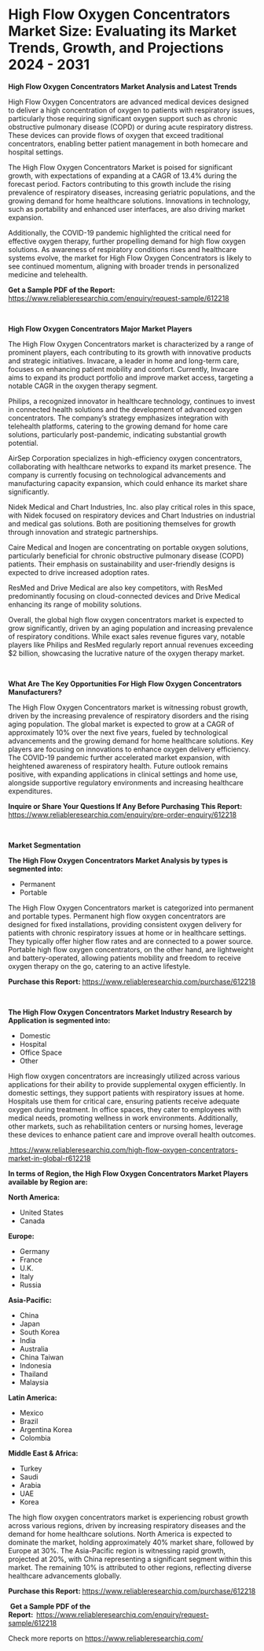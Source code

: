 <p><h1>High Flow Oxygen Concentrators Market Size: Evaluating its Market Trends, Growth, and Projections 2024 - 2031</h1></p><p><strong>High Flow Oxygen Concentrators Market Analysis and Latest Trends</strong></p>
<p><p>High Flow Oxygen Concentrators are advanced medical devices designed to deliver a high concentration of oxygen to patients with respiratory issues, particularly those requiring significant oxygen support such as chronic obstructive pulmonary disease (COPD) or during acute respiratory distress. These devices can provide flows of oxygen that exceed traditional concentrators, enabling better patient management in both homecare and hospital settings.</p><p>The High Flow Oxygen Concentrators Market is poised for significant growth, with expectations of expanding at a CAGR of 13.4% during the forecast period. Factors contributing to this growth include the rising prevalence of respiratory diseases, increasing geriatric populations, and the growing demand for home healthcare solutions. Innovations in technology, such as portability and enhanced user interfaces, are also driving market expansion. </p><p>Additionally, the COVID-19 pandemic highlighted the critical need for effective oxygen therapy, further propelling demand for high flow oxygen solutions. As awareness of respiratory conditions rises and healthcare systems evolve, the market for High Flow Oxygen Concentrators is likely to see continued momentum, aligning with broader trends in personalized medicine and telehealth.</p></p>
<p><strong>Get a Sample PDF of the Report:&nbsp;</strong> <a href="https://www.reliableresearchiq.com/enquiry/request-sample/612218?utm_campaign=1876&utm_medium=2&utm_source=Github&utm_content=ia&utm_term=27122024&utm_id=high-flow-oxygen-concentrators">https://www.reliableresearchiq.com/enquiry/request-sample/612218</a></p>
<p>&nbsp;</p>
<p><strong>High Flow Oxygen Concentrators Major Market Players</strong></p>
<p><p>The High Flow Oxygen Concentrators market is characterized by a range of prominent players, each contributing to its growth with innovative products and strategic initiatives. Invacare, a leader in home and long-term care, focuses on enhancing patient mobility and comfort. Currently, Invacare aims to expand its product portfolio and improve market access, targeting a notable CAGR in the oxygen therapy segment.</p><p>Philips, a recognized innovator in healthcare technology, continues to invest in connected health solutions and the development of advanced oxygen concentrators. The company’s strategy emphasizes integration with telehealth platforms, catering to the growing demand for home care solutions, particularly post-pandemic, indicating substantial growth potential.</p><p>AirSep Corporation specializes in high-efficiency oxygen concentrators, collaborating with healthcare networks to expand its market presence. The company is currently focusing on technological advancements and manufacturing capacity expansion, which could enhance its market share significantly.</p><p>Nidek Medical and Chart Industries, Inc. also play critical roles in this space, with Nidek focused on respiratory devices and Chart Industries on industrial and medical gas solutions. Both are positioning themselves for growth through innovation and strategic partnerships.</p><p>Caire Medical and Inogen are concentrating on portable oxygen solutions, particularly beneficial for chronic obstructive pulmonary disease (COPD) patients. Their emphasis on sustainability and user-friendly designs is expected to drive increased adoption rates.</p><p>ResMed and Drive Medical are also key competitors, with ResMed predominantly focusing on cloud-connected devices and Drive Medical enhancing its range of mobility solutions.</p><p>Overall, the global high flow oxygen concentrators market is expected to grow significantly, driven by an aging population and increasing prevalence of respiratory conditions. While exact sales revenue figures vary, notable players like Philips and ResMed regularly report annual revenues exceeding $2 billion, showcasing the lucrative nature of the oxygen therapy market.</p></p>
<p>&nbsp;</p>
<p><strong>What Are The Key Opportunities For High Flow Oxygen Concentrators Manufacturers?</strong></p>
<p><p>The High Flow Oxygen Concentrators market is witnessing robust growth, driven by the increasing prevalence of respiratory disorders and the rising aging population. The global market is expected to grow at a CAGR of approximately 10% over the next five years, fueled by technological advancements and the growing demand for home healthcare solutions. Key players are focusing on innovations to enhance oxygen delivery efficiency. The COVID-19 pandemic further accelerated market expansion, with heightened awareness of respiratory health. Future outlook remains positive, with expanding applications in clinical settings and home use, alongside supportive regulatory environments and increasing healthcare expenditures.</p></p>
<p><strong>Inquire or Share Your Questions If Any Before Purchasing This Report:</strong> <a href="https://www.reliableresearchiq.com/enquiry/pre-order-enquiry/612218?utm_campaign=1876&utm_medium=2&utm_source=Github&utm_content=ia&utm_term=27122024&utm_id=high-flow-oxygen-concentrators">https://www.reliableresearchiq.com/enquiry/pre-order-enquiry/612218</a></p>
<p>&nbsp;</p>
<p><strong>Market Segmentation</strong></p>
<p><strong>The High Flow Oxygen Concentrators Market Analysis by types is segmented into:</strong></p>
<p><ul><li>Permanent</li><li>Portable</li></ul></p>
<p><p>The High Flow Oxygen Concentrators market is categorized into permanent and portable types. Permanent high flow oxygen concentrators are designed for fixed installations, providing consistent oxygen delivery for patients with chronic respiratory issues at home or in healthcare settings. They typically offer higher flow rates and are connected to a power source. Portable high flow oxygen concentrators, on the other hand, are lightweight and battery-operated, allowing patients mobility and freedom to receive oxygen therapy on the go, catering to an active lifestyle.</p></p>
<p><strong>Purchase this Report:&nbsp;</strong><a href="https://www.reliableresearchiq.com/purchase/612218?utm_campaign=1876&utm_medium=2&utm_source=Github&utm_content=ia&utm_term=27122024&utm_id=high-flow-oxygen-concentrators">https://www.reliableresearchiq.com/purchase/612218</a></p>
<p>&nbsp;</p>
<p><strong>The High Flow Oxygen Concentrators Market Industry Research by Application is segmented into:</strong></p>
<p><ul><li>Domestic</li><li>Hospital</li><li>Office Space</li><li>Other</li></ul></p>
<p><p>High flow oxygen concentrators are increasingly utilized across various applications for their ability to provide supplemental oxygen efficiently. In domestic settings, they support patients with respiratory issues at home. Hospitals use them for critical care, ensuring patients receive adequate oxygen during treatment. In office spaces, they cater to employees with medical needs, promoting wellness in work environments. Additionally, other markets, such as rehabilitation centers or nursing homes, leverage these devices to enhance patient care and improve overall health outcomes.</p></p>
<p><a href="https://www.reliableresearchiq.com/high-flow-oxygen-concentrators-market-in-global-r612218?utm_campaign=1876&utm_medium=2&utm_source=Github&utm_content=ia&utm_term=27122024&utm_id=high-flow-oxygen-concentrators">&nbsp;https://www.reliableresearchiq.com/high-flow-oxygen-concentrators-market-in-global-r612218</a></p>
<p><strong>In terms of Region, the High Flow Oxygen Concentrators Market Players available by Region are:</strong></p>
<p>
    <p> <strong> North America: </strong>
        <ul>
            <li>United States</li>
            <li>Canada</li>
        </ul>
        </p> 
    <p> <strong> Europe: </strong>
        <ul>
            <li>Germany</li>
            <li>France</li>
            <li>U.K.</li>
            <li>Italy</li>
            <li>Russia</li>
        </ul>
        </p> 
    <p> <strong> Asia-Pacific: </strong>
        <ul>
            <li>China</li>
            <li>Japan</li>
            <li>South Korea</li>
            <li>India</li>
            <li>Australia</li>
            <li>China Taiwan</li>
            <li>Indonesia</li>
            <li>Thailand</li>
            <li>Malaysia</li>
        </ul>
        </p> 
    <p> <strong> Latin America: </strong>
        <ul>
            <li>Mexico</li>
            <li>Brazil</li>
            <li>Argentina Korea</li>
            <li>Colombia</li>
        </ul>
        </p> 
    <p> <strong> Middle East & Africa: </strong>
        <ul>
            <li>Turkey</li>
            <li>Saudi</li>
            <li>Arabia</li>
            <li>UAE</li>
            <li>Korea</li>
        </ul>
    </p>
    </p>
<p><p>The high flow oxygen concentrators market is experiencing robust growth across various regions, driven by increasing respiratory diseases and the demand for home healthcare solutions. North America is expected to dominate the market, holding approximately 40% market share, followed by Europe at 30%. The Asia-Pacific region is witnessing rapid growth, projected at 20%, with China representing a significant segment within this market. The remaining 10% is attributed to other regions, reflecting diverse healthcare advancements globally.</p></p>
<p><strong>Purchase this Report: </strong><a href="https://www.reliableresearchiq.com/purchase/612218?utm_campaign=1876&utm_medium=2&utm_source=Github&utm_content=ia&utm_term=27122024&utm_id=high-flow-oxygen-concentrators">https://www.reliableresearchiq.com/purchase/612218</a></p>
<p>&nbsp;<strong>Get a Sample PDF of the Report:&nbsp;&nbsp;</strong><a href="https://www.reliableresearchiq.com/enquiry/request-sample/612218?utm_campaign=1876&utm_medium=2&utm_source=Github&utm_content=ia&utm_term=27122024&utm_id=high-flow-oxygen-concentrators">https://www.reliableresearchiq.com/enquiry/request-sample/612218</a></p>
<p><strong></strong></p>
<p>Check more reports on <a href="https://www.reliableresearchiq.com/?utm_campaign=1876&utm_medium=2&utm_source=Github&utm_content=ia&utm_term=27122024&utm_id=high-flow-oxygen-concentrators">https://www.reliableresearchiq.com/</a></p>